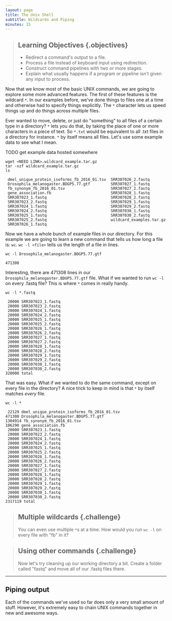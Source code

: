```yaml
---
layout: page
title: The Unix Shell
subtitle: Wildcards and Piping
minutes: 15
---
```


> ## Learning Objectives {.objectives}
>
> *   Redirect a command's output to a file.
> *   Process a file instead of keyboard input using redirection.
> *   Construct command pipelines with two or more stages.
> *   Explain what usually happens if a program or pipeline isn't given any input to process.

Now that we know most of the basic UNIX commands, we are going to explore some more advanced features. The first of these features is the wildcard `*`. In our examples before, we've done things to files one at a time and otherwise had to specify things explicitly. The `*` character lets us speed things up and do things across multiple files.

Ever wanted to move, delete, or just do "something" to all files of a certain type in a directory? `*` lets you do that, by taking the place of one or more characters in a piece of text. So `*.txt` would be equivalent to all .txt files in a directory for instance. `*` by itself means all files. Let's use some example data to see what I mean.

TODO get example data hosted somewhere

```{.bash}
wget <NEED LINK>.wildcard_example.tar.gz
tar -xzf wildcard_example.tar.gz
ls
```
```{.output}
 dmel_unique_protein_isoforms_fb_2016_01.tsv  SRR307026_2.fastq
 Drosophila_melanogaster.BDGP5.77.gtf         SRR307027_1.fastq
 fb_synonym_fb_2016_01.tsv                    SRR307027_2.fastq
 gene_association.fb                          SRR307028_1.fastq
 SRR307023_1.fastq                            SRR307028_2.fastq
 SRR307023_2.fastq                            SRR307029_1.fastq
 SRR307024_1.fastq                            SRR307029_2.fastq
 SRR307024_2.fastq                            SRR307030_1.fastq
 SRR307025_1.fastq                            SRR307030_2.fastq
 SRR307025_2.fastq                            wildcard_examples.tar.gz
 SRR307026_1.fastq
```

Now we have a whole bunch of example files in our directory. For this example we are going to learn a new command that tells us how long a file is: `wc`. `wc -l <file>` tells us the length of a file in lines.

```{.bash}
wc -l Drosophila_melanogaster.BDGP5.77.gtf
```
```{.output}
471308
```

 Interesting, there are 471308 lines in our `Drosophila_melanogaster.BDGP5.77.gtf` file. What if we wanted to run `wc -l` on every .fastq file? This is where `*` comes in really handy.

```{.bash}
wc -l *.fastq
```
```{.output}
 20000 SRR307023_1.fastq
 20000 SRR307023_2.fastq
 20000 SRR307024_1.fastq
 20000 SRR307024_2.fastq
 20000 SRR307025_1.fastq
 20000 SRR307025_2.fastq
 20000 SRR307026_1.fastq
 20000 SRR307026_2.fastq
 20000 SRR307027_1.fastq
 20000 SRR307027_2.fastq
 20000 SRR307028_1.fastq
 20000 SRR307028_2.fastq
 20000 SRR307029_1.fastq
 20000 SRR307029_2.fastq
 20000 SRR307030_1.fastq
 20000 SRR307030_2.fastq
320000 total
```

 That was easy. What if we wanted to do the same command, except on every file in the directory? A nice trick to keep in mind is that `*` by itself matches *every* file.

```{.bash}
wc -l *
```
```{.output}
 22129 dmel_unique_protein_isoforms_fb_2016_01.tsv
471308 Drosophila_melanogaster.BDGP5.77.gtf
1304914 fb_synonym_fb_2016_01.tsv
106290 gene_association.fb
 20000 SRR307023_1.fastq
 20000 SRR307023_2.fastq
 20000 SRR307024_1.fastq
 20000 SRR307024_2.fastq
 20000 SRR307025_1.fastq
 20000 SRR307025_2.fastq
 20000 SRR307026_1.fastq
 20000 SRR307026_2.fastq
 20000 SRR307027_1.fastq
 20000 SRR307027_2.fastq
 20000 SRR307028_1.fastq
 20000 SRR307028_2.fastq
 20000 SRR307029_1.fastq
 20000 SRR307029_2.fastq
 20000 SRR307030_1.fastq
 20000 SRR307030_2.fastq
2317119 total
```

> ## Multiple wildcards {.challenge}
> You can even use multiple `*`s at a time. How would you run `wc -l` on every file with "fb" in it?

> ## Using other commands {.challenge}
> Now let's try cleaning up our working directory a bit. Create a folder called "fastq" and move all of our .fastq files there.

---------------------------------

## Piping output

Each of the commands we've used so far does only a very small amount of stuff. However, it's extremely easy to chain UNIX commands together in new and awesome ways.

